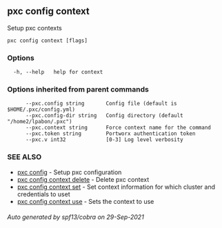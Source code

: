 ## pxc config context

Setup pxc contexts

```
pxc config context [flags]
```

### Options

```
  -h, --help   help for context
```

### Options inherited from parent commands

```
      --pxc.config string       Config file (default is $HOME/.pxc/config.yml)
      --pxc.config-dir string   Config directory (default "/home2/lpabon/.pxc")
      --pxc.context string      Force context name for the command
      --pxc.token string        Portworx authentication token
      --pxc.v int32             [0-3] Log level verbosity
```

### SEE ALSO

* [pxc config](pxc_config.md)	 - Setup pxc configuration
* [pxc config context delete](pxc_config_context_delete.md)	 - Delete pxc context
* [pxc config context set](pxc_config_context_set.md)	 - Set context information for which cluster and credentials to uset
* [pxc config context use](pxc_config_context_use.md)	 - Sets the context to use

###### Auto generated by spf13/cobra on 29-Sep-2021
